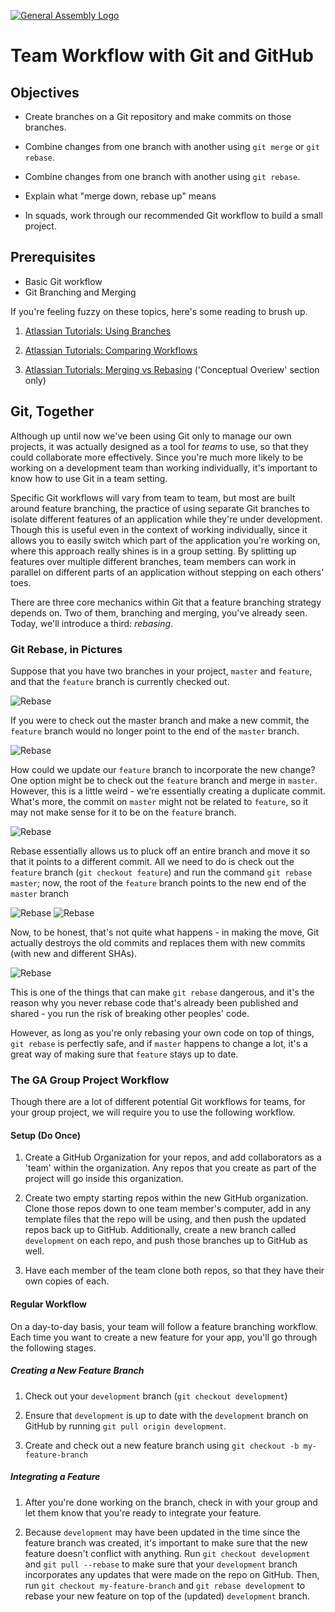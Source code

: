 [![General Assembly Logo](https://camo.githubusercontent.com/1a91b05b8f4d44b5bbfb83abac2b0996d8e26c92/687474703a2f2f692e696d6775722e636f6d2f6b6538555354712e706e67)](https://generalassemb.ly/education/web-development-immersive)

# Team Workflow with Git and GitHub

## Objectives

-   Create branches on a Git repository and make commits on those branches.

-   Combine changes from one branch with another
     using `git merge` or `git rebase`.

-   Combine changes from one branch with another using `git rebase`.

-   Explain what "merge down, rebase up" means

-   In squads, work through our recommended Git workflow
     to build a small project.

## Prerequisites

-   Basic Git workflow
-   Git Branching and Merging

If you're feeling fuzzy on these topics, here's some reading to brush up.

1.  [Atlassian Tutorials: Using Branches](https://www.atlassian.com/git/tutorials/using-branches)

1.  [Atlassian Tutorials: Comparing Workflows](https://www.atlassian.com/git/tutorials/comparing-workflows)

1.  [Atlassian Tutorials: Merging vs Rebasing](https://www.atlassian.com/git/tutorials/merging-vs-rebasing)
      ('Conceptual Overiew' section only)

## Git, Together

Although up until now we've been using Git only to manage our own projects,
 it was actually designed as a tool for _teams_ to use,
 so that they could collaborate more effectively.
Since you're much more likely to be working on a development team
 than working individually, it's important to know
 how to use Git in a team setting.

Specific Git workflows will vary from team to team,
 but most are built around feature branching, the practice of
 using separate Git branches to isolate different features of an application
 while they're under development.
Though this is useful even in the context of working individually,
 since it allows you to easily switch which part of the application
 you're working on, where this approach really shines is in a group setting.
By splitting up features over multiple different branches,
 team members can work in parallel on different parts of an application
 without stepping on each others' toes.

There are three core mechanics within Git that a feature branching strategy
 depends on.
Two of them, branching and merging, you've already seen.
Today, we'll introduce a third: _rebasing_.

### Git Rebase, in Pictures

Suppose that you have two branches in your project, `master` and `feature`,
  and that the `feature` branch is currently checked out.

![Rebase](https://cloud.githubusercontent.com/assets/3653013/13502525/5105d96e-e139-11e5-9db8-141694086e47.png)

If you were to check out the master branch and make a new commit,
 the `feature` branch would no longer point to the end of the `master` branch.

![Rebase](https://cloud.githubusercontent.com/assets/3653013/13502528/53566832-e139-11e5-94de-8c13a8345a01.png)

How could we update our `feature` branch to incorporate the new change?
One option might be to check out the `feature` branch and merge in `master`.
However, this is a little weird - we're essentially creating a duplicate commit.
What's more, the commit on `master` might not be related to `feature`,
 so it may not make sense for it to be on the `feature` branch.

![Rebase](https://cloud.githubusercontent.com/assets/3653013/13502529/552c4b4a-e139-11e5-969a-cfa525505311.png)

Rebase essentially allows us to pluck off an entire branch and move it so that
 it points to a different commit.
All we need to do is check out the `feature` branch (`git checkout feature`)
 and run the command `git rebase master`; now, the root of the `feature` branch
 points to the new end of the `master` branch

![Rebase](https://cloud.githubusercontent.com/assets/3653013/13502533/57591394-e139-11e5-934b-709ff96add94.png)
![Rebase](https://cloud.githubusercontent.com/assets/3653013/13502535/58f37500-e139-11e5-8f24-cc1bb783c5e9.png)

Now, to be honest, that's not quite what happens - in making the move,
Git actually destroys the old commits and replaces them with new commits
 (with new and different SHAs).

 ![Rebase](https://cloud.githubusercontent.com/assets/3653013/13502539/5b41ef8a-e139-11e5-8641-d488f3b88f0e.png)

This is one of the things that can make `git rebase` dangerous,
 and it's the reason why you never rebase code that's already been
 published and shared - you run the risk of breaking other peoples' code.

However, as long as you're only rebasing your own code on top of things,
 `git rebase` is perfectly safe, and if `master` happens to change a lot,
 it's a great way of making sure that `feature` stays up to date.

### The GA Group Project Workflow

Though there are a lot of different potential Git workflows for teams,
 for your group project, we will require you to use the following workflow.

#### Setup (Do Once)

1.  Create a GitHub Organization for your repos,
      and add collaborators as a 'team' within the organization.
      Any repos that you create as part of the project will go
      inside this organization.

1.  Create two empty starting repos within the new GitHub organization.
     Clone those repos down to one team member's computer,
     add in any template files that the repo will be using,
     and then push the updated repos back up to GitHub.
     Additionally, create a new branch called `development` on each repo,
     and push those branches up to GitHub as well.

1.  Have each member of the team clone both repos,
     so that they have their own copies of each.

#### Regular Workflow

On a day-to-day basis, your team will follow a feature branching workflow.
Each time you want to create a new feature for your app,
 you'll go through the following stages.

##### Creating a New Feature Branch

1.  Check out your `development` branch (`git checkout development`)

1.  Ensure that `development` is up to date with
     the `development` branch on GitHub
     by running `git pull origin development`.

1.  Create and check out a new feature branch using
     `git checkout -b my-feature-branch`

##### Integrating a Feature

1.  After you're done working on the branch,
     check in with your group and let them know that
     you're ready to integrate your feature.

1.  Because `development` may have been updated
     in the time since the feature branch was created,
     it's important to make sure that the new feature doesn't conflict
     with anything.
     Run `git checkout development` and `git pull --rebase` to make sure
     that your `development` branch incorporates any updates that were made
     on the repo on GitHub.
     Then, run `git checkout my-feature-branch` and `git rebase development`
     to rebase your new feature on top of the (updated) `development` branch.

     <!-- Instructor note
  Be sure to emphasize the semantic difference between rebase and pull. (per issue #18)
  You should always use `git pull --rebase` when your changes do not deserve a separate branch.
  Make this distinction known: Your local branch, into which you pull changes, and remote branch are, actually, different branches, and git pull is about merging them (through a fetch and merge). When it would be better for any two branches in question to be one branch is where git pull rebase comes into play. You no longer merge, you actually commit one branch on top of the other.
     -->

1.  If any conflicts were introduced in the previous step,
     work through the code **with your group** and resolve each one;
     when you finish, make a commit.

1.  Now that your branch has been rebased, and you're ready to integrate it,
     push your branch up to GitHub with `git push origin my-feature-branch`.
     and then create a pull request (within your GitHub repo)
     from your feature branch to the `development` branch.

1.  As a group, review the pull request, confirm whether or not
     it can be merged in automatically, and decide whether or not
     to approve the pull request.

     If there are merge conflicts preventing an automatic merge,
     a member of your team will need to resolve those conflicts manually
     on their machine, and then push the newly updated `development` branch
     back up to GitHub.

Once `development` has been updated, other members of the group
 will need to rebase their own feature branches on it (as described in Step 2)
 before they push up those feature branches up to GitHub.

##### Deploying a Working App

Work through the following steps as a group.

1.  Have one member of the group check out `development`
     and pull down the latest version from GitHub.

1.  For this version, check and make sure that the application is working.
     If you have tests, run them.

1.  When you're satisfied that the app is ready to deploy,
     check out the `master` branch and run `git merge development`.

1.  Push the finished version of your code up to GitHub
     (`git push origin master`).

1.  Deploy!

    _If this is your back-end repo,_
    _run `heroku create` to set up a new repo on Heroku,_
    _and push to it by running `git push heroku master`._
    _If this is your front-end repo, run `git checkout -b gh-pages`;_
    _then, remove `bundle.js` and `vendor.js` from your .gitignore file,_
    _make a new commit, and push up your `gh-pages` branch to GitHub._

##### GENERAL GUIDELINES

-   **Always** pull before a merge or rebase.

-   **Never** work directly on either `development` or `master`.

-   **Never** share feature branches;
     if you need two people to work on the same feature,
     they should pair program on the same machine.

-   **Never _ever_** rebase code that's been published.
    Remember, 'merge down, rebase up'!

### Lab : Using the GA Group Project Workflow

To practice the workflow we've prescribed for you,
 your team will now follow it to create a simple front-end app
 that (in response to a button-click) uses AJAX
 to GET data from [this API endpoint](https://wdi-library.herokuapp.com/books),
 and then renders the resultant data nicely in the page using Handlebars.
You may start by downloading the JS-Template as a ZIP
 and dropping those files into your repo.
Your feature branches should be `html-css`, `ajax`, `handlebars`,
 and `ui-behavior`.

Make commits regularly, in case you need to undo a mistake!

## Further Reading

-   [Git Branches in a Nutshell](http://git-scm.com/book/en/v2/Git-Branching-Branches-in-a-Nutshell)
-   [Distributed Git Workflows](http://git-scm.com/book/en/v2/Distributed-Git-Distributed-Workflows)

## [License](LICENSE)

1.  All content is licensed under a CC­BY­NC­SA 4.0 license.
1.  All software code is licensed under GNU GPLv3. For commercial use or
    alternative licensing, please contact legal@ga.co.
